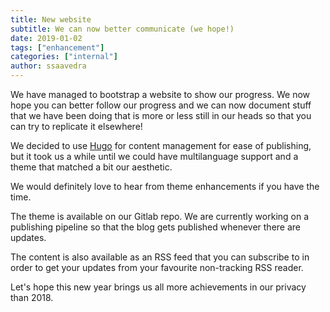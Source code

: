 ```yaml
---
title: New website
subtitle: We can now better communicate (we hope!)
date: 2019-01-02
tags: ["enhancement"]
categories: ["internal"]
author: ssaavedra
---
```


We have managed to bootstrap a website to show our progress. We now hope you
can better follow our progress and we can now document stuff that we have been
doing that is more or less still in our heads so that you can try to replicate
it elsewhere!

<!--more-->

We decided to use [Hugo][hugo] for content management for ease of publishing,
but it took us a while until we could have multilanguage support and a theme
that matched a bit our aesthetic.

We would definitely love to hear from theme enhancements if you have the time.

The theme is available on our Gitlab repo. We are currently working on a
publishing pipeline so that the blog gets published whenever there are updates.

The content is also available as an RSS feed that you can subscribe to in order
to get your updates from your favourite non-tracking RSS reader.

Let's hope this new year brings us all more achievements in our privacy than 2018.

[hugo]: https://gohugo.io